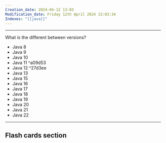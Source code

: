 ```yaml
---
Creation_date: 2024-04-12 13:03
Modification_date: Friday 12th April 2024 13:03:34
Indexes: "[[java]]"
---
```


----


What is the different between versions?
- Java 8
- Java 9
- Java 10
- Java 11 ^a09d53
- Java 12 ^27d3ee
- Java 13
- Java 15
- Java 16
- Java 17
- Java 18
- Java 19
- Java 20
- Java 21
- Java 22





---
## Flash cards section
